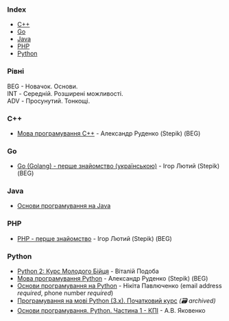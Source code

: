 ### Index

* [C++](#cpp)
* [Go](#go)
* [Java](#java)
* [PHP](#php)
* [Python](#python)


### Рівні

BEG - Hовачок. Основи.       
INT - Середній. Розширені можливості.       
ADV - Просунутий. Тонкощі.


### <a id="cpp"></a>C++

* [Мова програмування C++](https://stepik.org/course/67114) - Александр Руденко (Stepik) (BEG)


### Go

* [Go (Golang) - перше знайомство (українською)](https://stepik.org/course/171599) - Ігор Лютий (Stepik) (BEG)


### Java

* [Основи програмування на Java](https://courses.prometheus.org.ua/courses/EPAM/JAVA101/2016_T2/about)


### PHP

* [PHP - перше знайомство](https://stepik.org/course/125585) - Ігор Лютий (Stepik) (BEG)


### Python

* [Python 2: Курс Молодого Бійця](http://www.vitaliypodoba.com/tutorials/python2-beginners-course/) - Віталій Подоба
* [Мова програмування Python](https://stepik.org/course/101696) - Александр Руденко (Stepik) (BEG)
* [Основи програмування на Python](https://courses.prometheus.org.ua/courses/KPI/Programming101/2015_T1/about) - Нікіта Павлюченко (email address *required*, phone number *required*)
* [Програмування на мові Python (3.x). Початковий курс](http://web.archive.org/web/20201026152235/https://sites.google.com/site/pythonukr/vstup) *(:card_file_box: archived)*
* [Основи програмування. Python. Частина 1 - КПІ](https://ela.kpi.ua/handle/123456789/25111) - А.В. Яковенко
